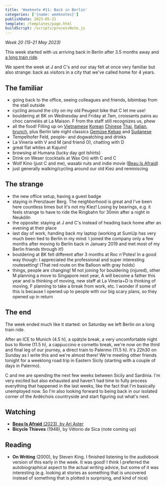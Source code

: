 ```yaml
---
title: 'Weeknote #11: Back in Berlin'
categories: ['{name: weeknotes}']
publishDate: 2023-05-21
template: /templates/page.html
buildScript: /scripts/processNote.js
---
```


_Week 20 (15–21 May 2023)_

This week started with us arriving back in Berlin after 3.5 months away and [a long train ride](/notes/weeknote-10-a-week-of-aperos/).

We spent the week at J and C's and our stay felt at once very familiar but also strange: back as visitors in a city that we've called home for 4 years.

## The familiar

- going back to the office, seeing colleagues and friends, bibimbap from the stall outside
- cycling around the city on my old Peugeot bike that C let me use!
- bouldering at BK on Wednesday and Friday at 7am, croissants pains au choc cannelés at La Maison. F from the staff still recognizes us, phew
- all the food! Filling up on [Vietnamese](https://maps.app.goo.gl/PMRTnkqma52ivJzt7) [Korean](https://maps.app.goo.gl/9gkDbDYTqgKVVKNZ6) [Chinese](https://maps.app.goo.gl/YaoeeisCqfwAogBm6) [Thai](https://maps.app.goo.gl/aS3JTM21Ge9EPwxK9), [Italian](https://maps.app.goo.gl/SSXshR3rPNAVskpY8), [brunch](https://maps.app.goo.gl/3Qt9YS99SLqnq9y9A), plus Berlin late night classics [Gemüse Kebap](https://maps.app.goo.gl/f1GpvKXXkhxiAvhi7) and [Sudanese](https://maps.app.goo.gl/sRZJCNa5XUmWm3497)
- Tempelhofer Feld, people- and dogwatching and drinks
- La Vineria with V and M (and friend O), chatting with D
- great flat whites at Kajumi!
- browsing at Humana (lucky day got tshirts)
- Drink on Weser (cocktails at Wax On) with C and C
- Wolf Kino (just C and me), wasabi nuts and indie movie ([Beau Is Afraid](/notes/beau-is-afraid-by-ari-aster/))
- just generally walking/cycling around our old Kiez and reminiscing

## The strange

- the new office setup, having a guest badge
- staying in Prenzlauer Berg. The neighborhood is great and I've been here countless times but it's not my Kiez! Losing by bearings, e.g. it feels strange to have to ride the Ringbahn for 30min after a night in Neukölln
- the opposite: staying at J and C's instead of heading back home after an evening at their place
- last day of work, handing back my laptop (working at SumUp has very much been tied to Berlin in my mind: I joined the company only a few months after moving to Berlin back in January 2019 and met most of my Berlin friends through it!)
- bouldering at BK felt different after 3 months at Roc n'Potes! In a good way though: I appreciated the professional and super interesting routesetting! (That red route on the Balloon with gray holds)
- things, people are changing! M not joining for bouldering (injured), other M planning a move to Singapore next year, A will become a father this year and is thinking of moving, new staff at La Vineria+D is thinking of moving, F planning to take a break from work, etc. I wonder if some of this is because I opened up to people with our big scary plans, so they opened up in return

## The end

The week ended much like it started: on Saturday we left Berlin on a long train ride.

After an ICE to Munich (4.5 h), a spätzle break, a very uncomfortable night bus to Rome (11.5 h), a cappuccino e cornetto break, we're now on the third and final leg of our journey, a direct train to Palermo (11.5 h). It's 22h30 on Sunday as I write this and we're almost there! We're meeting other friends tonight for a weeklong road trip in Eastern Sicily (starting with a couple of days in Palermo).

C and me are spending the next few weeks between Sicily and Sardinia. I'm very excited but also exhausted and haven't had time to fully process everything that happened in the last weeks, like the fact that I'm basically unemployed now. So I'm also looking forward to being back in our isolated corner of the Ardéchois countryside and start figuring out what's next.

## Watching

- [**Beau Is Afraid** (2023), by Ari Aster](/notes/beau-is-afraid-by-ari-aster/)
- **Bicycle Thieves** (1948), by Vittorio de Sica (note coming up)

## Reading

- **On Writing** (2000), by Steven King. I finished listening to the audiobook version of this early in the week. It was good! I think I preferred the autobiographical aspect to the actual writing advice, but some of it was interesting (e.g. looking at stories as something that is uncovered instead of something that is plotted is surprising, and kind of nice)

